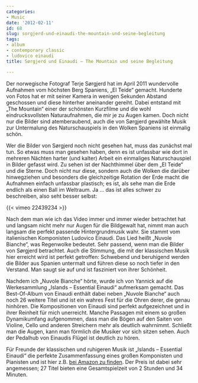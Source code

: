 ```yaml
---
categories:
- Music
date: '2012-02-11'
id: 68
slug: sorgjerd-und-einaudi-the-mountain-und-seine-begleitung
tags:
- album
- contemporary classic
- ludovico einaudi
title: Sørgjerd und Einaudi – The Mountain und seine Begleitung

---
```


Der norwegische Fotograf Terje Sørgjerd hat im April 2011 wundervolle Aufnahmen vom höchsten Berg Spaniens, „El Teide“ gemacht. Hunderte von Fotos hat er mit seiner Kamera in wenigen Sekunden Abstand geschossen und diese hinterher aneinander gereiht. Dabei entstand mit „The Mountain“ einer der schönsten Kurzfilme und die wohl eindrucksvollsten Naturaufnahmen, die mir je zu Augen kamen. Doch nicht nur die Bilder sind atemberaubend, auch die von Sørgjerd gewählte Musik zur Untermalung des Naturschauspiels in den Wolken Spaniens ist einmalig schön.

Wer die Bilder von Sørgjerd noch nicht gesehen hat, muss das zunächst mal tun. So etwas muss man gesehen haben, denn es ist unfassbar wie dort in mehreren Nächten harter (und kalter) Arbeit ein einmaliges Naturschauspiel in Bilder gefasst wird. Zu sehen ist der Nachthimmel über dem „El Teide“ und die Sterne. Doch nicht nur diese, sondern auch die Wolken die darüber hinwegziehen und besonders die gleichzeitige Rotation der Erde macht die Aufnahmen einfach unfassbar plastisch; es ist, als sehe man die Erde endlich als einen Ball im Weltraum. Ja … das ist alles schwer zu beschreiben, also seht besser selbst:

<!--more-->

{{< vimeo 22439234 >}}

Nach dem man wie ich das Video immer und immer wieder betrachtet hat und langsam nicht mehr nur Augen für die Bildgewalt hat, nimmt man auch langsam die perfekt passende Hintergrundmusik wahr. Sie stammt vom italienischen Komponisten Ludovico Einaudi. Das Lied heißt „Nuvole Bianche“, was Regenwolke bedeutet. Sehr passend, wenn man die Bilder von Sørgjerd betrachtet. Auch die Stimmung, die mit der klassischen Musik hier erreicht wird ist perfekt getroffen: Schwebend und beruhigend werden die Bilder aus Spanien untermalt und führen diese so noch tiefer in den Verstand. Man saugt sie auf und ist fasziniert von ihrer Schönheit.

Nachdem ich „Nuvole Bianche“ hörte, wurde ich von Yannick auf die Werkesammlung „Islands – Essential Einaudi“ aufmerksam gemacht. Das Best-Of-Album von Einaudi enthält dabei neben „Nuvole Bianche“ auch noch 26 weitere Titel und ist ein wahres Fest für die Ohren derer, die genau hinhören. Die Kompositionen von Einaudi sind perfekt aufgezeichnet und in ihrer Reinheit für mich unerreicht. Manche Passagen mit einem so großen Dynamikumfang aufgenommen, dass man die Bögen auf den Saiten von Violine, Cello und anderen Streichern mehr als deutlich wahrnimmt. Schließt man die Augen, kann man förmlich die Musiker vor sich sitzen sehen. Auch der Pedalhub von Einaudis Flügel ist deutlich zu hören.

Für Freunde der klassischen und ruhigeren Musik ist „Islands – Essential Einaudi“ die perfekte Zusammenfassung eines großen Komponisten und Pianisten und ist hier z.B. [bei Amazon zu finden](http://www.amazon.de/gp/product/B004YAS9M8/?tag=janwillhaus-21 "Islands – Essential Einaudi bei Amazon"). Der Preis ist dabei sehr angemessen; 27 Titel bieten eine Gesamtspielzeit von 2 Stunden und 34 Minuten.